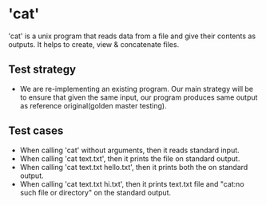 # 'cat'

'cat' is a unix program that reads data from a file and give their contents as outputs. It helps to create, view & concatenate files.

## Test strategy
- We are re-implementing an existing program. Our main strategy will be to ensure that given the same input, our program produces same output
as reference original(golden master testing).

## Test cases
- When calling 'cat' without arguments, then it reads standard input.
- When calling 'cat text.txt', then it prints the file on standard output.
- When calling 'cat text.txt hello.txt', then it prints both the on standard output.
- When calling 'cat text.txt hi.txt', then it prints text.txt file and "cat:no such file or directory" on the standard output.
